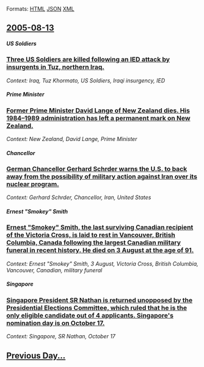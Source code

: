 
Formats: [HTML](2005/08/13/index.html)  [JSON](2005/08/13/index.json)  [XML](2005/08/13/index.xml)  

## [2005-08-13](/news/2005/08/13/index.md)

##### US Soldiers
### [ Three US Soldiers are killed following an IED attack by insurgents in Tuz, northern Iraq. ](/news/2005/08/13/three-us-soldiers-are-killed-following-an-ied-attack-by-insurgents-in-tuz-northern-iraq.md)
_Context: Iraq, Tuz Khormato, US Soldiers, Iraqi insurgency, IED_

##### Prime Minister
### [ Former Prime Minister David Lange of New Zealand dies. His 1984&ndash;1989 administration has left a permanent mark on New Zealand. ](/news/2005/08/13/former-prime-minister-david-lange-of-new-zealand-dies-his-1984-ndash-1989-administration-has-left-a-permanent-mark-on-new-zealand.md)
_Context: New Zealand, David Lange, Prime Minister_

##### Chancellor
### [ German Chancellor Gerhard Schrder warns the U.S. to back away from the possibility of military action against Iran over its nuclear program. ](/news/2005/08/13/german-chancellor-gerhard-schroder-warns-the-u-s-to-back-away-from-the-possibility-of-military-action-against-iran-over-its-nuclear-progra.md)
_Context: Gerhard Schrder, Chancellor, Iran, United States_

##### Ernest "Smokey" Smith
### [ Ernest "Smokey" Smith, the last surviving Canadian recipient of the Victoria Cross, is laid to rest in Vancouver, British Columbia, Canada following the largest Canadian military funeral in recent history. He died on 3 August at the age of 91. ](/news/2005/08/13/ernest-smokey-smith-the-last-surviving-canadian-recipient-of-the-victoria-cross-is-laid-to-rest-in-vancouver-british-columbia-canada.md)
_Context: Ernest "Smokey" Smith, 3 August, Victoria Cross, British Columbia, Vancouver, Canadian, military funeral_

##### Singapore
### [ Singapore President SR Nathan is returned unopposed by the Presidential Elections Committee, which ruled that he is the only eligible candidate out of 4 applicants. Singapore's nomination day is on October 17. ](/news/2005/08/13/singapore-president-sr-nathan-is-returned-unopposed-by-the-presidential-elections-committee-which-ruled-that-he-is-the-only-eligible-candi.md)
_Context: Singapore, SR Nathan, October 17_

## [Previous Day...](/news/2005/08/12/index.md)

